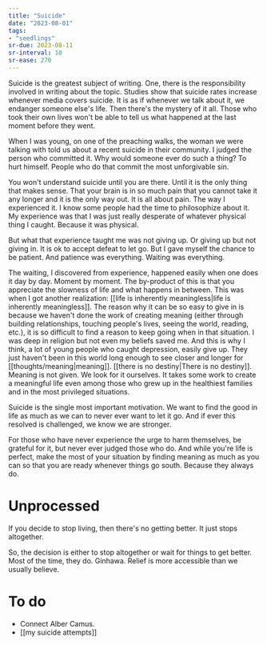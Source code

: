 ```yaml
---
title: "Suicide"
date: "2023-08-01"
tags:
- "seedlings"
sr-due: 2023-08-11
sr-interval: 10
sr-ease: 270
---
```

Suicide is the greatest subject of writing. One, there is the responsibility involved in writing about the topic. Studies show that suicide rates increase whenever media covers suicide. It is as if whenever we talk about it, we endanger someone else's life. Then there's the mystery of it all. Those who took their own lives won't be able to tell us what happened at the last moment before they went.

When I was young, on one of the preaching walks, the woman we were talking with told us about a recent suicide in their community. I judged the person who committed it. Why would someone ever do such a thing? To hurt himself. People who do that commit the most unforgivable sin.

You won't understand suicide until you are there. Until it is the only thing that makes sense. That your brain is in so much pain that you cannot take it any longer and it is the only way out. It is all about pain. The way I experienced it. I know some people had the time to philosophize about it. My experience was that I was just really desperate of whatever physical thing I caught. Because it was physical.

But what that experience taught me was not giving up. Or giving up but not giving in. It is ok to accept defeat to let go. But I gave myself the chance to be patient. And patience was everything. Waiting was everything.

The waiting, I discovered from experience, happened easily when one does it day by day. Moment by moment. The by-product of this is that you appreciate the slowness of life and what happens in between. This was when I got another realization: [[life is inherently meaningless|life is inherently meaningless]]. The reason why it can be so easy to give in is because we haven't done the work of creating meaning (either through building relationships, touching people's lives, seeing the world, reading, etc.), it is so difficult to find a reason to keep going when in that situation. I was deep in religion but not even my beliefs saved me. And this is why I think, a lot of young people who caught depression, easily give up. They just haven't been in this world long enough to see closer and longer for [[thoughts/meaning|meaning]]. [[there is no destiny|There is no destiny]]. Meaning is not given. We look for it ourselves. It takes some work to create a meaningful life even among those who grew up in the healthiest families and in the most privileged situations.

Suicide is the single most important motivation. We want to find the good in life as much as we can to never ever want to let it go. And if ever this resolved is challenged, we know we are stronger.

For those who have never experience the urge to harm themselves, be grateful for it, but never ever judged those who do. And while you're life is perfect, make the most of your situation by finding meaning as much as you can so that you are ready whenever things go south. Because they always do.

# Unprocessed

If you decide to stop living, then there's no getting better. It just stops altogether.

So, the decision is either to stop altogether or wait for things to get better. Most of the time, they do. Ginhawa. Relief is more accessible than we usually believe.

# To do
- Connect Alber Camus.
- [[my suicide attempts]]